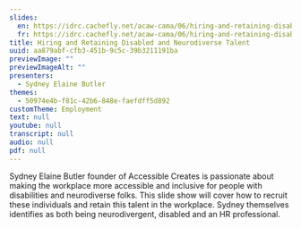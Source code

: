```yaml
---
slides:
  en: https://idrc.cachefly.net/acaw-cama/06/hiring-and-retaining-disabled-and-neurodiverse-talent-slides-en.pptx
  fr: https://idrc.cachefly.net/acaw-cama/06/hiring-and-retaining-disabled-and-neurodiverse-talent-slides-fr.pptx
title: Hiring and Retaining Disabled and Neurodiverse Talent
uuid: aa879abf-cfb3-451b-9c5c-39b3211191ba
previewImage: ""
previewImageAlt: ""
presenters:
  - Sydney Elaine Butler
themes:
  - 50974e4b-f81c-42b6-848e-faefdff5d892
customTheme: Employment
text: null
youtube: null
transcript: null
audio: null
pdf: null
---
```

Sydney Elaine Butler founder of Accessible Creates is passionate about making the workplace more accessible and inclusive for people with disabilities and neurodiverse folks. This slide show will cover how to recruit these individuals and retain this talent in the workplace. Sydney themselves identifies as both being neurodivergent, disabled and an HR professional.

